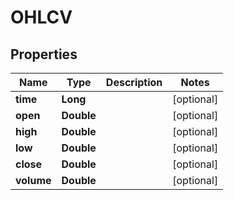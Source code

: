 
# OHLCV

## Properties
Name | Type | Description | Notes
------------ | ------------- | ------------- | -------------
**time** | **Long** |  |  [optional]
**open** | **Double** |  |  [optional]
**high** | **Double** |  |  [optional]
**low** | **Double** |  |  [optional]
**close** | **Double** |  |  [optional]
**volume** | **Double** |  |  [optional]



